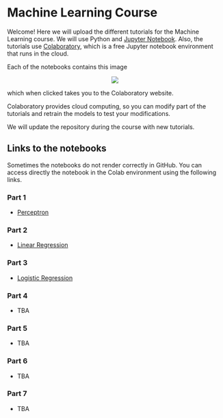 # Machine Learning Course

Welcome! Here we will upload the different tutorials for the Machine Learning course. 
We will use Python and [Jupyter Notebook](https://jupyter.org/). Also, the tutorials use [Colaboratory](https://colab.research.google.com/notebooks/welcome.ipynb), which is a free Jupyter notebook environment that runs in the cloud. 

Each of the notebooks contains this image

<p align="center">
<img src ="https://camo.githubusercontent.com/52feade06f2fecbf006889a904d221e6a730c194/68747470733a2f2f636f6c61622e72657365617263682e676f6f676c652e636f6d2f6173736574732f636f6c61622d62616467652e737667" />
</p>

which when clicked takes you to the Colaboratory website. 

Colaboratory provides cloud computing, so you can modify part of the tutorials and retrain the models to test your modifications. 

We will update the repository during the course with new tutorials.

## Links to the notebooks
Sometimes the notebooks do not render correctly in GitHub. You can access directly the notebook in the Colab environment using the following links.
### Part 1
  * [Perceptron](https://colab.research.google.com/github/MatchLab-Imperial/machine-learning-course-labs/blob/main/Lab1_ML_Perceptron.ipynb)

### Part 2
  * [Linear Regression](https://colab.research.google.com/github/MatchLab-Imperial/machine-learning-course-labs/blob/main/Lab2_ML_LinearRegression.ipynb)
  
### Part 3
  * [Logistic Regression](https://colab.research.google.com/github/MatchLab-Imperial/machine-learning-course-labs/blob/main/Lab3_ML_LogisticRegression.ipynb)

### Part 4
  * TBA
  
### Part 5
  * TBA
  
### Part 6
  * TBA
  
### Part 7
  * TBA
